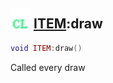 ## <img src="../../.gitbook/assets/client.png" width="32" height="32" /> [ITEM](../item/README.md):draw

```lua
void ITEM:draw()
```

Called every draw
